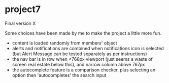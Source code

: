 # project7
Final version X



Some choices have been made by me to make the project a little more fun.
- content is loaded randomly from members' object
- alerts and notifications are combined when notifications icon is selected (but Alert Message can be tested separately as per instructions)
- the nav bar is in row when <768px viewport (just seems a waste of screen real estate below this), and narrow column above 767px
- the autocomplete feature is a comparison checker, plus selecting an option then 'autocompletes' the search input

